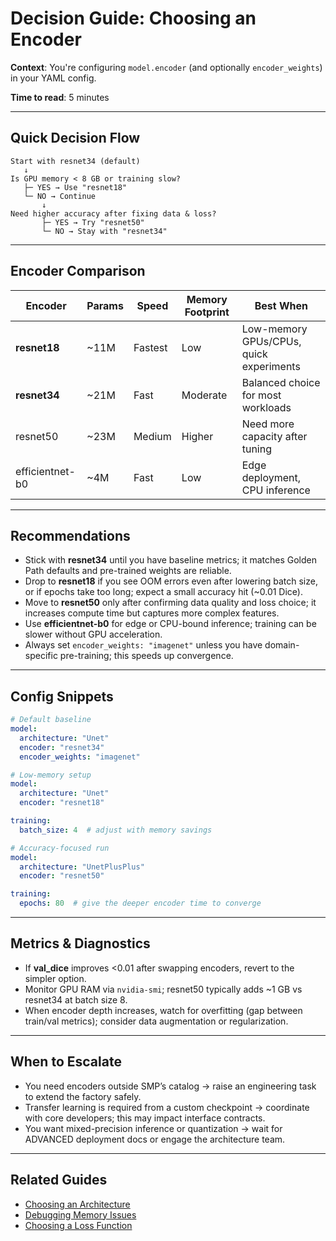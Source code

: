 # Decision Guide: Choosing an Encoder

**Context**: You're configuring `model.encoder` (and optionally `encoder_weights`) in your YAML config.

**Time to read**: 5 minutes

---

## Quick Decision Flow

```
Start with resnet34 (default)
   ↓
Is GPU memory < 8 GB or training slow?
   ├─ YES → Use "resnet18"
   └─ NO → Continue
       ↓
Need higher accuracy after fixing data & loss?
       ├─ YES → Try "resnet50"
       └─ NO → Stay with "resnet34"
```

---

## Encoder Comparison

| Encoder | Params | Speed | Memory Footprint | Best When |
|---------|--------|-------|------------------|-----------|
| **resnet18** | ~11M | Fastest | Low | Low-memory GPUs/CPUs, quick experiments |
| **resnet34** | ~21M | Fast | Moderate | Balanced choice for most workloads |
| resnet50 | ~23M | Medium | Higher | Need more capacity after tuning |
| efficientnet-b0 | ~4M | Fast | Low | Edge deployment, CPU inference |

---

## Recommendations

- Stick with **resnet34** until you have baseline metrics; it matches Golden Path defaults and pre-trained weights are reliable.
- Drop to **resnet18** if you see OOM errors even after lowering batch size, or if epochs take too long; expect a small accuracy hit (~0.01 Dice).
- Move to **resnet50** only after confirming data quality and loss choice; it increases compute time but captures more complex features.
- Use **efficientnet-b0** for edge or CPU-bound inference; training can be slower without GPU acceleration.
- Always set `encoder_weights: "imagenet"` unless you have domain-specific pre-training; this speeds up convergence.

---

## Config Snippets

```yaml
# Default baseline
model:
  architecture: "Unet"
  encoder: "resnet34"
  encoder_weights: "imagenet"
```

```yaml
# Low-memory setup
model:
  architecture: "Unet"
  encoder: "resnet18"

training:
  batch_size: 4  # adjust with memory savings
```

```yaml
# Accuracy-focused run
model:
  architecture: "UnetPlusPlus"
  encoder: "resnet50"

training:
  epochs: 80  # give the deeper encoder time to converge
```

---

## Metrics & Diagnostics

- If **val_dice** improves <0.01 after swapping encoders, revert to the simpler option.
- Monitor GPU RAM via `nvidia-smi`; resnet50 typically adds ~1 GB vs resnet34 at batch size 8.
- When encoder depth increases, watch for overfitting (gap between train/val metrics); consider data augmentation or regularization.

---

## When to Escalate

- You need encoders outside SMP’s catalog → raise an engineering task to extend the factory safely.
- Transfer learning is required from a custom checkpoint → coordinate with core developers; this may impact interface contracts.
- You want mixed-precision inference or quantization → wait for ADVANCED deployment docs or engage the architecture team.

---

## Related Guides

- [Choosing an Architecture](choosing_architecture.md)
- [Debugging Memory Issues](debugging_memory.md)
- [Choosing a Loss Function](choosing_loss_function.md)
